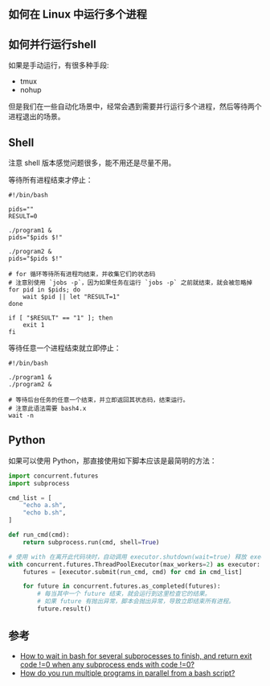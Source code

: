 ## 如何在 Linux 中运行多个进程

## 如何并行运行shell

如果是手动运行，有很多种手段:

- tmux
- nohup

但是我们在一些自动化场景中，经常会遇到需要并行运行多个进程，然后等待两个进程退出的场景。


## Shell

注意 shell 版本感觉问题很多，能不用还是尽量不用。

等待所有进程结束才停止：

```shell
#!/bin/bash

pids=""
RESULT=0

./program1 &
pids="$pids $!"

./program2 &
pids="$pids $!"

# for 循环等待所有进程均结束，并收集它们的状态码
# 注意别使用 `jobs -p`，因为如果任务在运行 `jobs -p` 之前就结束，就会被忽略掉
for pid in $pids; do
    wait $pid || let "RESULT=1"
done

if [ "$RESULT" == "1" ]; then
    exit 1
fi
```

等待任意一个进程结束就立即停止：

```shell
#!/bin/bash

./program1 &
./program2 &

# 等待后台任务的任意一个结束，并立即返回其状态码，结束运行。
# 注意此语法需要 bash4.x
wait -n
```


## Python

如果可以使用 Python，那直接使用如下脚本应该是最简明的方法：

```python
import concurrent.futures
import subprocess

cmd_list = [
    "echo a.sh",
    "echo b.sh",
]

def run_cmd(cmd):
    return subprocess.run(cmd, shell=True)

# 使用 with 在离开此代码块时，自动调用 executor.shutdown(wait=true) 释放 executor 资源
with concurrent.futures.ThreadPoolExecutor(max_workers=2) as executor:
    futures = [executor.submit(run_cmd, cmd) for cmd in cmd_list]

    for future in concurrent.futures.as_completed(futures):
        # 每当其中一个 future 结束，就会运行到这里检查它的结果。
        # 如果 future 有抛出异常，脚本会抛出异常，导致立即结束所有进程。
        future.result()
```


## 参考

- [How to wait in bash for several subprocesses to finish, and return exit code !=0 when any subprocess ends with code !=0?](https://stackoverflow.com/questions/356100/how-to-wait-in-bash-for-several-subprocesses-to-finish-and-return-exit-code-0)
- [How do you run multiple programs in parallel from a bash script?](https://stackoverflow.com/questions/3004811/how-do-you-run-multiple-programs-in-parallel-from-a-bash-script)
